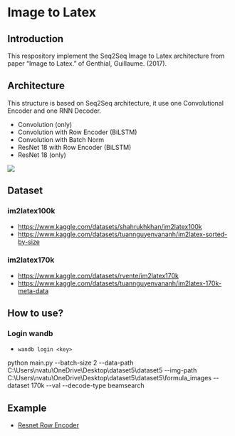 # Image to Latex

## Introduction

This respository implement the Seq2Seq Image to Latex architecture from paper “Image to Latex.” of Genthial, Guillaume. (2017).

## Architecture

This structure is based on Seq2Seq architecture, it use one Convolutional Encoder and one RNN Decoder.

- Convolution (only)
- Convolution with Row Encoder (BiLSTM)
- Convolution with Batch Norm
- ResNet 18 with Row Encoder (BiLSTM)
- ResNet 18 (only)


<div>
    <image src="https://deforani.sirv.com/Images/Github/Image2Latex/image2latex.png" />
</div>

## Dataset
### im2latex100k
- https://www.kaggle.com/datasets/shahrukhkhan/im2latex100k
- https://www.kaggle.com/datasets/tuannguyenvananh/im2latex-sorted-by-size
### im2latex170k
- https://www.kaggle.com/datasets/rvente/im2latex170k
- https://www.kaggle.com/datasets/tuannguyenvananh/im2latex-170k-meta-data

## How to use?

### Login wandb
- `wandb login <key>`

python main.py --batch-size 2 --data-path C:\Users\nvatu\OneDrive\Desktop\dataset5\dataset5 --img-path C:\Users\nvatu\OneDrive\Desktop\dataset5\dataset5\formula_images --dataset 170k --val --decode-type beamsearch

## Example
- <a href="https://www.kaggle.com/code/tuannguyenvananh/image2latex-resnetbilstm-lstm">Resnet Row Encoder</a>
